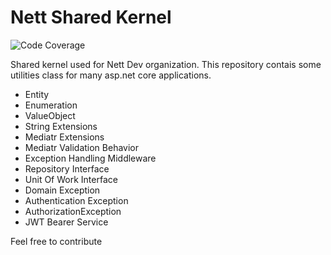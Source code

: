 # Nett Shared Kernel
![Code Coverage](https://img.shields.io/badge/Code%20Coverage-95%25-success?style=flat)

Shared kernel used for Nett Dev organization. 
This repository contais some utilities class for many asp.net core applications.

* Entity
* Enumeration
* ValueObject
* String Extensions
* Mediatr Extensions
* Mediatr Validation Behavior
* Exception Handling Middleware
* Repository Interface
* Unit Of Work Interface
* Domain Exception
* Authentication Exception
* AuthorizationException
* JWT Bearer Service

Feel free to contribute